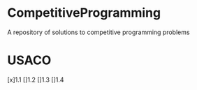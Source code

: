 # CompetitiveProgramming
A repository of solutions to competitive programming problems

# USACO
[x]1.1
[]1.2
[]1.3
[]1.4
